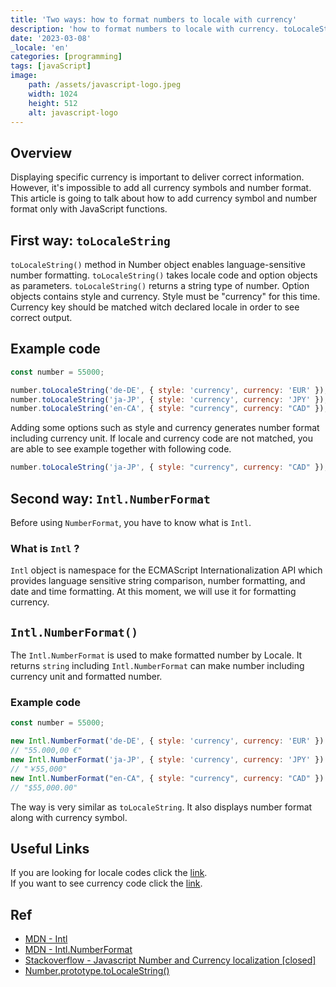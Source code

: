 ```yaml
---
title: 'Two ways: how to format numbers to locale with currency'
description: 'how to format numbers to locale with currency. toLocaleString() and Intl.NumberFormat()'
date: '2023-03-08'
_locale: 'en'
categories: [programming]
tags: [javaScript]
image:
    path: /assets/javascript-logo.jpeg
    width: 1024
    height: 512
    alt: javascript-logo
---
```

## Overview
Displaying specific currency is important to deliver correct information. 
However, it's impossible to add all currency symbols and number format.
This article is going to talk about how to add currency symbol and number format only with JavaScript functions.

## First way: `toLocaleString`
`toLocaleString()` method in Number object enables language-sensitive number formatting.
`toLocaleString()` takes locale code and option objects as parameters.
`toLocaleString()` returns a string type of number.
Option objects contains style and currency. Style must be "currency" for this time. 
Currency key should be matched witch declared locale in order to see correct output.  
## Example code
```js
const number = 55000;

number.toLocaleString('de-DE', { style: 'currency', currency: 'EUR' }); // "55.000,00 €"
number.toLocaleString('ja-JP', { style: 'currency', currency: 'JPY' }); // "￥55,000"
number.toLocaleString('en-CA', { style: "currency", currency: "CAD" }); // "$55,000.00"
```
Adding some options such as style and currency generates number format including currency unit.
If locale and currency code are not matched, you are able to see example together with following code.
```js
number.toLocaleString('ja-JP', { style: "currency", currency: "CAD" }); // CA$255,000.00 
```

## Second way: `Intl.NumberFormat`
Before using `NumberFormat`, you have to know what is `Intl`.
### What is `Intl` ?
`Intl` object is namespace for the ECMAScript Internationalization API which provides language sensitive string comparison, number formatting, and date and time formatting.
At this moment, we will use it for formatting currency.

## `Intl.NumberFormat()`
The `Intl.NumberFormat` is used to make formatted number by Locale.
It returns `string` including 
`Intl.NumberFormat` can make number including currency unit and formatted number.

### Example code
```js
const number = 55000;

new Intl.NumberFormat('de-DE', { style: 'currency', currency: 'EUR' }).format(number); 
// "55.000,00 €"
new Intl.NumberFormat('ja-JP', { style: 'currency', currency: 'JPY' }).format(number); 
// "￥55,000"
new Intl.NumberFormat("en-CA", { style: "currency", currency: "CAD" }).format(number); 
// "$55,000.00"
```
The way is very similar as `toLocaleString`. It also displays number format along with currency symbol.

## Useful Links
If you are looking for locale codes click the [link](https://wpastra.com/docs/complete-list-wordpress-locale-codes/). <br>
If you want to see currency code click the [link](https://en.wikipedia.org/wiki/ISO_4217#List_of_ISO_4217_currency_codes).

## Ref
- [MDN - Intl](https://developer.mozilla.org/en-US/docs/Web/JavaScript/Reference/Global_Objects/Intl)
- [MDN - Intl.NumberFormat](https://developer.mozilla.org/en-US/docs/Web/JavaScript/Reference/Global_Objects/Intl/NumberFormat)
- [Stackoverflow - Javascript Number and Currency localization [closed]](https://stackoverflow.com/questions/5624173/javascript-number-and-currency-localization)
- [Number.prototype.toLocaleString()](https://developer.mozilla.org/en-US/docs/Web/JavaScript/Reference/Global_Objects/Number/toLocaleString)
